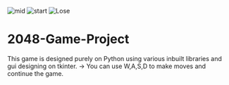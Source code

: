 ![mid](https://user-images.githubusercontent.com/57489875/130025552-120fe2ad-d400-480b-8762-14965fb1ead6.png)
![start](https://user-images.githubusercontent.com/57489875/130025559-256dd7fa-468d-4cdd-a482-b61d791dce15.png)
![Lose](https://user-images.githubusercontent.com/57489875/130025969-baa6a62c-37c5-40a6-ba3c-2efdf72ab5ae.png)

# 2048-Game-Project
This game is designed purely on Python using various inbuilt libraries and gui designing on tkinter.
-> You can use W,A,S,D to make moves and continue the game.
